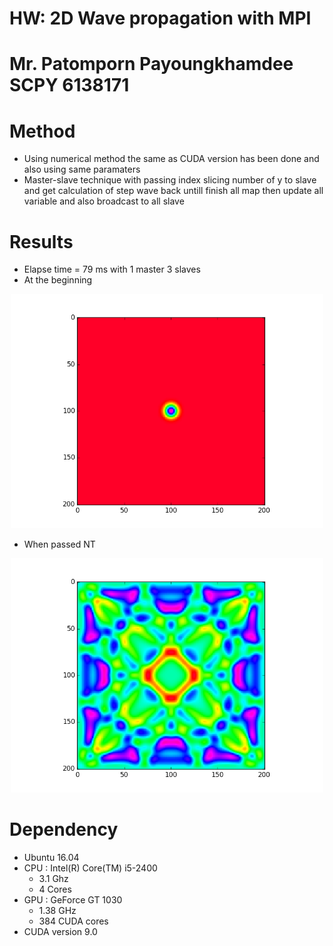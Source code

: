 # HW: 2D Wave propagation with MPI
# Mr. Patomporn Payoungkhamdee SCPY 6138171

# Method
* Using numerical method the same as CUDA version has been done and also using same paramaters
* Master-slave technique with passing index slicing number of y to slave and get calculation of step wave back untill finish all map then update all variable and also broadcast to all slave

# Results
* Elapse time = 79 ms with 1 master 3 slaves
* At the beginning
<p align="center">
<img src="wave_t0.png" width="500px" >
</p>

* When passed NT
<p align="center">
<img src="wave_tN.png" width="500px" >
</p>

# Dependency
* Ubuntu 16.04
* CPU : Intel(R) Core(TM) i5-2400
	* 3.1 Ghz
	* 4 Cores
* GPU : GeForce GT 1030 
	* 1.38 GHz
	* 384 CUDA cores
* CUDA version 9.0